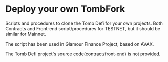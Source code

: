 # Deploy your own TombFork

Scripts and procedures to clone the Tomb Defi for your own projects.
Both Contracts and Front-end script/procedures for TESTNET, but it should be similar for Mainnet.

The script has been used in Glamour Finance Project, based on AVAX.

The Tomb Defi project's source code(contract/front-end) is not provided.
